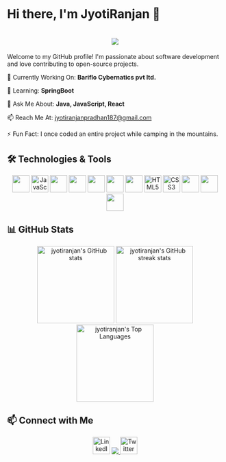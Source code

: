 # Hi there, I'm JyotiRanjan 👋

<h1 align="center">
    <img src="https://readme-typing-svg.herokuapp.com/?font=Righteous&size=35&center=true&vCenter=true&width=500&height=70&duration=4000&lines=Hi+There!+👋;+I'm+Jyoti+Ranjan!;" />
</h1>

Welcome to my GitHub profile! I'm passionate about software development and love contributing to open-source projects.


🔭 Currently Working On: **Bariflo Cybernatics pvt ltd.**

🌱 Learning: **SpringBoot**

💬 Ask Me About: **Java, JavaScript, React**

📫 Reach Me At: jyotiranjanpradhan187@gmail.com

⚡ Fun Fact: I once coded an entire project while camping in the mountains.



## 🛠️ Technologies & Tools
<p align="center">
  <img src="https://img.shields.io/badge/-Java-333?style=for-the-badge&logo=java&logoColor=339933&labelColor=000&color=000" height="40"/>
  <img src="https://img.shields.io/badge/-JavaScript-333?style=for-the-badge&logo=javascript&logoColor=F7DF1E&labelColor=000&color=000" alt="JavaScript" height="40"/>
  <img src="https://img.shields.io/badge/-React-333?style=for-the-badge&logo=react&logoColor=61DAFB&labelColor=000&color=000" height="40"/>
  <img src="https://img.shields.io/badge/-Node.js-333?style=for-the-badge&logo=node.js&logoColor=339933&labelColor=000&color=000" height="40"/>
  <img src="https://img.shields.io/badge/-Express-333?style=for-the-badge&logo=express&logoColor=FFFFFF&labelColor=000&color=000" height="40"/>
   <img src="https://img.shields.io/badge/-MongoDB-333?style=for-the-badge&logo=mongodb&logoColor=47A248&labelColor=000&color=000" height="40"/>
  <img src="https://img.shields.io/badge/-MySQL-333?style=for-the-badge&logo=mysql&logoColor=4479A1&labelColor=000&color=000" height="40"/>
  <img src="https://img.shields.io/badge/-HTML5-333?style=for-the-badge&logo=html5&logoColor=E34F26&labelColor=000&color=000" alt="HTML5" height="40"/>
  <img src="https://img.shields.io/badge/-CSS3-333?style=for-the-badge&logo=css3&logoColor=1572B6&labelColor=000&color=000" alt="CSS3" height="40"/>
  <img src="https://img.shields.io/badge/-Bootstrap-333?style=for-the-badge&logo=bootstrap&logoColor=7952B3&labelColor=000&color=000" height="40"/>
  <img src="https://img.shields.io/badge/-Tailwind%20CSS-333?style=for-the-badge&logo=tailwind-css&logoColor=06B6D4&labelColor=000&color=000" height="40"/>
  <img src="https://img.shields.io/badge/-Git-333?style=for-the-badge&logo=git&logoColor=F05032&labelColor=000&color=000" height="40"/>
 
</p>

## 📊 GitHub Stats
<p align="center">
  <img src="https://github-readme-stats.vercel.app/api?username=jyotiranjanpradhan&show_icons=true&theme=radical" alt="jyotiranjan's GitHub stats" height="180em"/>
  <img src="https://github-readme-streak-stats.herokuapp.com/?user=jyotiranjanpradhan&theme=radical" alt="jyotiranjan's GitHub streak stats" height="180em"/>
  <img src="https://github-readme-stats.vercel.app/api/top-langs/?username=jyotiranjanpradhan&layout=compact&theme=radical" alt="jyotiranjan's Top Languages" height="180em"/>
</p>

## 📫 Connect with Me
<p align="center">
  <a href="https://www.linkedin.com/in/your-profile"><img src="https://img.shields.io/badge/LinkedIn-blue?style=for-the-badge&logo=linkedin&logoColor=white" alt="LinkedIn" height="40"/></a>
   <a href="mailto:jyotiranjanpradhan187@gmail.com">
    <img src="https://img.shields.io/badge/Gmail-333333?style=for-the-badge&logo=gmail&logoColor=red" />
  </a>
  <a href="https://twitter.com/your-handle"><img src="https://img.shields.io/badge/Twitter-blue?style=for-the-badge&logo=twitter&logoColor=white" alt="Twitter" height="40"/></a>
</p>

